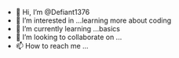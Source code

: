 - 👋 Hi, I’m @Defiant1376
- 👀 I’m interested in ...learning more about coding
- 🌱 I’m currently learning ...basics
- 💞️ I’m looking to collaborate on ...
- 📫 How to reach me ...

<!---
Defiant1376/Defiant1376 is a ✨ special ✨ repository because its `README.md` (this file) appears on your GitHub profile.
You can click the Preview link to take a look at your changes.
--->

